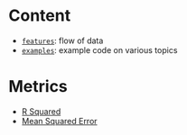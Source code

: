 # Content

- [`features`](features/README.md): flow of data
- [`examples`](examples/): example code on various topics

# Metrics

- [R Squared](https://www.tensorflow.org/addons/api_docs/python/tfa/metrics/RSquare)
- [Mean Squared Error](https://www.tensorflow.org/api_docs/python/tf/keras/metrics/mean_squared_error)

